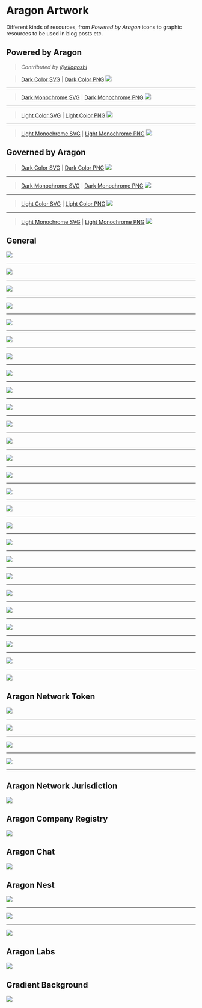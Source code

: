 # Aragon Artwork

Different kinds of resources, from *Powered by Aragon* icons to graphic resources to be used in blog posts etc.

## Powered by Aragon

> _Contributed by [@elioqoshi](https://github.com/elioqoshi)_

> [Dark Color SVG](Powered_By/SVG/Powered_By_Dark_Color.svg) | [Dark Color PNG](Powered_By/PNG/Powered_By_Dark_Color.png)
[<img src="../artwork/Powered_By/PNG/Powered_By_Dark_Color.png">](Powered_By/PNG/Powered_By_Dark_Color.png)
___
> [Dark Monochrome SVG](Powered_By/SVG/Powered_By_Dark_Monochrome.svg) | [Dark Monochrome PNG](Powered_By/PNG/Powered_By_Dark_Monochrome.png)
[<img src="../artwork/Powered_By/PNG/Powered_By_Dark_Monochrome.png">](Powered_By/PNG/Powered_By_Dark_Monochrome.png)
___
> [Light Color SVG](Powered_By/SVG/Powered_By_Light_Color.svg) | [Light Color PNG](Powered_By/PNG/Powered_By_Light_Color.png)
[<img src="../artwork/Powered_By/PNG/Powered_By_Light_Color.png">](Powered_By/PNG/Powered_By_Light_Color.png)
___
> [Light Monochrome SVG](Powered_By/SVG/Powered_By_Light_Monochrome.svg) | [Light Monochrome PNG](Powered_By/PNG/Powered_By_Light_Monochrome.png)
[<img src="../artwork/Powered_By/PNG/Powered_By_Light_Monochrome.png">](Powered_By/PNG/Powered_By_Light_Monochrome.png)

## Governed by Aragon

> [Dark Color SVG](Governed_By/Governed_By_Dark_Color.svg) | [Dark Color PNG](Governed_By/Governed_By_Dark_Color.png)
[<img src="../artwork/Governed_By/Governed_By_Dark_Color.png">](Governed_By/Governed_By_Dark_Color.png)
___
> [Dark Monochrome SVG](Governed_By/Governed_By_Dark_Monochrome.svg) | [Dark Monochrome PNG](Governed_By/Governed_By_Dark_Monochrome.png)
[<img src="../artwork/Governed_By/Governed_By_Dark_Monochrome.png">](Governed_By/Governed_By_Dark_Monochrome.png)
___
> [Light Color SVG](Governed_By/Governed_By_Light_Color.svg) | [Light Color PNG](Governed_By/Governed_By_Light_Color.png)
[<img src="../artwork/Governed_By/Governed_By_Light_Color.png">](Governed_By/Governed_By_Light_Color.png)
___
> [Light Monochrome SVG](Governed_By/Governed_By_Light_Monochrome.svg) | [Light Monochrome PNG](Governed_By/Governed_By_Light_Monochrome.png)
[<img src="../artwork/Governed_By/Governed_By_Light_Monochrome.png">](Governed_By/Governed_By_Light_Monochrome.png)

## General

[<img src="../artwork/basic/01.jpg">](basic/01.jpg)
___
[<img src="../artwork/basic/02.jpg">](basic/02.jpg)
___
[<img src="../artwork/basic/03.jpg">](basic/03.jpg)
___
[<img src="../artwork/basic/04.jpg">](basic/04.jpg)
___
[<img src="../artwork/basic/05.jpg">](basic/05.jpg)
___
[<img src="../artwork/basic/06.jpg">](basic/06.jpg)
___
[<img src="../artwork/basic/07.jpg">](basic/07.jpg)
___
[<img src="../artwork/basic/08.jpg">](basic/08.jpg)
___
[<img src="../artwork/basic/09.jpg">](basic/09.jpg)
___
[<img src="../artwork/basic/10.jpeg">](basic/10.jpeg)
___
[<img src="../artwork/basic/11.png">](basic/11.png)
___
[<img src="../artwork/basic/12.jpg">](basic/12.jpg)
___
[<img src="../artwork/basic/13.png">](basic/13.png)
___
[<img src="../artwork/basic/14.png">](basic/14.png)
___
[<img src="../artwork/basic/15.png">](basic/15.png)
___
[<img src="../artwork/basic/16.png">](basic/16.png)
___
[<img src="../artwork/basic/17.png">](basic/17.png)
___
[<img src="../artwork/basic/18.png">](basic/18.png)
___
[<img src="../artwork/basic/19.jpg">](basic/19.jpg)
___
[<img src="../artwork/basic/20.png">](basic/20.png)
___
[<img src="../artwork/basic/21.png">](basic/21.png)
___
[<img src="../artwork/basic/22.png">](basic/22.png)
___
[<img src="../artwork/basic/23.png">](basic/23.png)
___
[<img src="../artwork/basic/24.jpg">](basic/24.jpg)
___
[<img src="../artwork/basic/25.jpg">](basic/25.jpg)
____
[<img src="../artwork/basic/26.jpg">](basic/26.jpg)

## Aragon Network Token

[<img src="../artwork/ANT/ANT01.jpg">](ANT/ANT01.jpg)
___
[<img src="../artwork/ANT/ANT02.png">](ANT/ANT02.png)
___
[<img src="../artwork/ANT/ANT03.png">](ANT/ANT03.png)
___
[<img src="../artwork/ANT/ANT04.png">](ANT/ANT04.png)
___
## Aragon Network Jurisdiction

[<img src="../artwork/ANJ/ANJ01.png">](ANJ/ANJ01.png)

## Aragon Company Registry

[<img src="../artwork/Aragon_Company_Registry/Aragon_Company_Registry.jpeg">](Aragon_Company_Registry/Aragon_Company_Registry.jpeg)

## Aragon Chat

[<img src="../artwork/Aragon_Chat/Aragon_Chat.png">](Aragon_Chat/Aragon_Chat.png)

## Aragon Nest

[<img src="../artwork/Nest/01.png">](Nest/01.png)
___
[<img src="../artwork/Nest/02.png">](Nest/02.png)
___
[<img src="../artwork/Nest/03.jpg">](Nest/03.jpg)

## Aragon Labs

[<img src="../artwork/Labs/01.png">](Labs/01.png)

## Gradient Background

[<img src="../artwork/aragon_gradient_background.jpg">](aragon_gradient_background.jpg)
